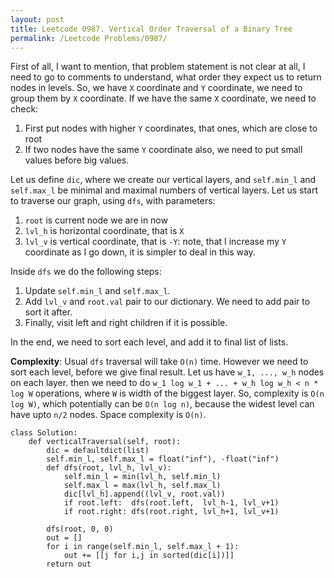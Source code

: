 ```yaml
---
layout: post
title: Leetcode 0987. Vertical Order Traversal of a Binary Tree
permalink: /Leetcode Problems/0987/
---
```


First of all, I want to mention, that problem statement is not clear at all, I need to go to comments to understand, what order they expect us to return nodes in levels. So, we have `X` coordinate and `Y` coordinate, we need to group them by `X` coordinate. If we have the same `X` coordinate, we need to check:
1. First put nodes with higher `Y` coordinates, that ones, which are close to root
2. If two nodes have the same `Y` coordinate also, we need to put small values before big values.

Let us define `dic`, where we create our vertical layers, and `self.min_l` and  `self.max_l` be minimal and maximal numbers of vertical layers. Let us start to traverse our graph, using `dfs`, with parameters: 

1. `root` is current node we are in now
2. `lvl_h` is horizontal coordinate, that is `X`
3. `lvl_v` is vertical coordinate, that is `-Y`: note, that I increase my `Y` coordinate as I go down, it is simpler to deal in this way.

Inside `dfs` we do the following steps:
1. Update `self.min_l` and `self.max_l`.
2. Add `lvl_v` and `root.val` pair to our dictionary. We need to add pair to sort it after.
3. Finally, visit left and right children if it is possible.

In the end, we need to sort each level, and add it to final list of lists.

**Complexity**: Usual `dfs` traversal will take `O(n)` time. However we need to sort each level, before we give final result. Let us have `w_1, ..., w_h` nodes on each layer. then we need to do `w_1 log w_1 + ... + w_h log w_h < n * log W` operations, where `W` is width of the biggest layer. So, complexity is `O(n log W)`, which potentially can be `O(n log n)`, because the widest level can have upto `n/2` nodes. Space complexity is `O(n)`.

```
class Solution:
    def verticalTraversal(self, root):
        dic = defaultdict(list)
        self.min_l, self.max_l = float("inf"), -float("inf")
        def dfs(root, lvl_h, lvl_v):
            self.min_l = min(lvl_h, self.min_l)
            self.max_l = max(lvl_h, self.max_l)
            dic[lvl_h].append((lvl_v, root.val))
            if root.left:  dfs(root.left,  lvl_h-1, lvl_v+1)
            if root.right: dfs(root.right, lvl_h+1, lvl_v+1)
        
        dfs(root, 0, 0)
        out = []
        for i in range(self.min_l, self.max_l + 1):
            out += [[j for i,j in sorted(dic[i])]]
        return out
```